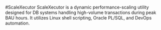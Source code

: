 #ScaleXecutor
ScaleXecutor is a dynamic performance-scaling utility designed for DB systems handling high-volume transactions during peak BAU hours. It utilizes Linux shell scripting, Oracle PL/SQL, and DevOps automation.
